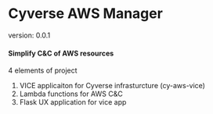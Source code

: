 # Cyverse AWS Manager

version: 0.0.1

#### Simplify C&C of AWS resources

4 elements of project

  1) VICE applicaiton for Cyverse infrasturcture (cy-aws-vice)
  2) Lambda functions for AWS C&C
  3) Flask UX application for vice app


